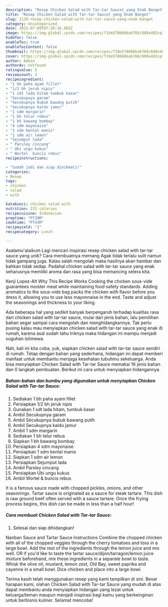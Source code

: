 ```yaml
---
description: "Resep Chicken Salad with Tar-tar Sauce{ yang Enak Banget"
title: "Resep Chicken Salad with Tar-tar Sauce{ yang Enak Banget"
slug: 2138-resep-chicken-salad-with-tar-tar-sauce-yang-enak-banget
category: Uncategorized
date: 2022-07-09T07:20:16.465Z
image: https://img-global.cpcdn.com/recipes/f19e578066bab768/680x482cq70/chicken-salad-with-tar-tar-sauce-foto-resep-utama.jpg
hideToc: false
enableToc: true
enableTocContent: false
thumbnail: https://img-global.cpcdn.com/recipes/f19e578066bab768/680x482cq70/chicken-salad-with-tar-tar-sauce-foto-resep-utama.jpg
cover: https://img-global.cpcdn.com/recipes/f19e578066bab768/680x482cq70/chicken-salad-with-tar-tar-sauce-foto-resep-utama.jpg
author: Admin
authorAv: notfound
ratingvalue: 5
reviewcount: 3
recipeingredient:
- "1 bh paha ayam fillet"
- "1/2 bh jeruk nipis"
- "1 sdt lada hitam tumbuk kasar"
- "Secukupnya garam"
- "Secukupnya bubuk bawang putih"
- "Secukupnya kaldu jamur"
- "1 sdm margarin"
- "1 bh telur rebus"
- "1 bh bawang bombay"
- "4 sdm mayonaise"
- "1 sdm kental manis"
- "1 sdm air lemon"
- "Sejumput lada"
- " Parsley cincang"
- " Ubi ungu kukus"
- " Wortel  buncis rebus"
recipeinstructions:

- "Sudah jadi dan siap dinikmati!"
categories:
- Resep
tags:
- chicken
- salad
- with

katakunci: chicken salad with 
nutrition: 233 calories
recipecuisine: Indonesian
preptime: "PT39M"
cooktime: "PT43M"
recipeyield: "1"
recipecategory: Lunch

---
```



Asalamu'alaikum Lagi mencari inspirasi resep chicken salad with tar-tar sauce yang unik? Cara membuatnya memang Agak tidak terlalu sulit namun tidak gampang juga. Kalau salah mengolah maka hasilnya akan hambar dan bahkan tidak sedap. Padahal chicken salad with tar-tar sauce yang enak seharusnya memiliki aroma dan rasa yang bisa memancing selera kita.


Kenji Lopez-Alt Why This Recipe Works Cooking the chicken sous-vide guarantees moister meat while maintaining food safety standards. Adding aromatics to the sous-vide bag packs the chicken with flavor before you dress it, allowing you to use less mayonnaise in the end. Taste and adjust the seasonings and thickness to your liking.

Ada beberapa hal yang sedikit banyak berpengaruh terhadap kualitas rasa dari chicken salad with tar-tar sauce, mulai dari jenis bahan, lalu pemilihan bahan segar sampai cara mengolah dan menghidangkannya. Tak perlu pusing kalau mau menyiapkan chicken salad with tar-tar sauce yang enak di rumah, karena asal sudah tahu triknya maka hidangan ini mampu menjadi suguhan istimewa.


Nah, kali ini kita coba, yuk, siapkan chicken salad with tar-tar sauce sendiri di rumah. Tetap dengan bahan yang sederhana, hidangan ini dapat memberi manfaat untuk membantu menjaga kesehatan tubuhmu sekeluarga. Anda bisa menyiapkan Chicken Salad with Tar-tar Sauce memakai 16 jenis bahan dan 0 langkah pembuatan. Berikut ini cara untuk menyiapkan hidangannya.

<!--inarticleads1-->

##### Bahan-bahan dan bumbu yang digunakan untuk menyiapkan Chicken Salad with Tar-tar Sauce:

1. Sediakan 1 bh paha ayam fillet
1. Persiapkan 1/2 bh jeruk nipis
1. Gunakan 1 sdt lada hitam, tumbuk kasar
1. Ambil Secukupnya garam
1. Ambil Secukupnya bubuk bawang putih
1. Ambil Secukupnya kaldu jamur
1. Ambil 1 sdm margarin
1. Sediakan 1 bh telur rebus
1. Siapkan 1 bh bawang bombay
1. Persiapkan 4 sdm mayonaise
1. Persiapkan 1 sdm kental manis
1. Siapkan 1 sdm air lemon
1. Persiapkan Sejumput lada
1. Ambil  Parsley cincang
1. Persiapkan  Ubi ungu kukus
1. Ambil  Wortel &amp; buncis rebus


It is a famous sauce made with chopped pickles, onions, and other seasonings. Tartar sauce is originated as a sauce for steak tartare. This dish is raw ground beef often served with a sauce tartare. Once the frying process begins, this dish can be made in less than a half hour! 

<!--inarticleads2-->

##### Cara membuat Chicken Salad with Tar-tar Sauce:


1. Selesai dan siap dihidangkan!

Nanban Sauce and Tartar Sauce Instructions Combine the chopped chicken with all of the chopped veggies through the cherry tomatoes and toss in a large bowl. Add the rest of the ingredients through the lemon juice and mix well. OR if you&#39;d like to taste the tartar sauce/dijon/tarragon/lemon juice mixture beforehand, mix these ingredients in a separate bowl to taste. Whisk the olive oil, mustard, lemon zest, Old Bay, sweet paprika and cayenne in a small bowl. Dice chicken and place into a large bowl. 

Terima kasih telah menggunakan resep yang kami tampilkan di sini. Besar harapan kami, olahan Chicken Salad with Tar-tar Sauce yang mudah di atas dapat membantu anda menyiapkan hidangan yang lezat untuk keluarga/teman maupun menjadi inspirasi bagi kamu yang berkeinginan untuk berbisnis kuliner. Selamat mencoba!

